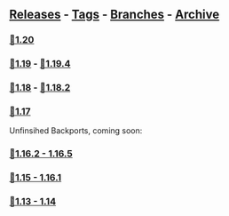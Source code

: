## [Releases](https://github.com/InfamousMusicify/Thermodynamic/releases/) - [Tags](https://github.com/InfamousMusicify/Thermodynamic/tags/) - [Branches](https://github.com/InfamousMusicify/Thermodynamic/branches) - [Archive](https://github.com/InfamousMusicify/Thermodynamic/releases/tag/Archive)     


### [🔗1.20](https://github.com/InfamousMusicify/Thermodynamic/releases/download/1.20/Thermodynamic_V1.8.2-1.20.zip)      

### [🔗1.19](https://github.com/InfamousMusicify/Thermodynamic/releases/download/1.5.19/Thermodynamic_V1.5.19.zip) - [🔗1.19.4](https://github.com/InfamousMusicify/Thermodynamic/releases/download/1.5.19/Thermodynamic_V1.5.19.zip)   

### [🔗1.18](https://github.com/InfamousMusicify/Thermodynamic/releases/download/Archive/Thermodynamic_V1.3.18.zip) - [🔗1.18.2](https://github.com/InfamousMusicify/Thermodynamic/releases/download/Archive/Thermodynamic_V1.3.18.zip)    

### [🔗1.17](https://github.com/InfamousMusicify/Thermodynamic/releases/download/Archive/Thermodynamic_V0.3.zip)   

Unfinsihed Backports, coming soon:
### [🔗1.16.2 - 1.16.5]()   

### [🔗1.15 - 1.16.1]()   

### [🔗1.13 - 1.14]()   

